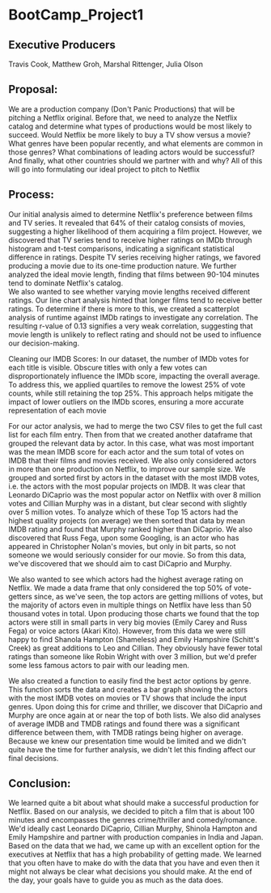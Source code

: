 # BootCamp_Project1
## Executive Producers
Travis Cook, Matthew Groh, Marshal Rittenger, Julia Olson

## Proposal:  
We are a production company (Don't Panic Productions) that will be pitching a Netflix original. Before that, we need to analyze the Netflix catalog and determine what 
types of productions would be most likely to succeed. Would Netflix be more likely to buy a TV show versus a movie? What genres have been popular recently, and what 
elements are common in those genres? What combinations of leading actors would be successful? And finally, what other countries should we partner with and why? All of 
this will go into formulating our ideal project to pitch to Netflix

## Process:
Our initial analysis aimed to determine Netflix's preference between films and TV series. It revealed that 64% of their catalog consists of movies, suggesting a higher 
likelihood of them acquiring a film project.  However, we discovered that TV series tend to receive higher ratings on IMDb through histogram and t-test comparisons, 
indicating a significant statistical difference in ratings. Despite TV series receiving higher ratings, we favored producing a movie due to its 
one-time production nature. We further analyzed the ideal movie length, finding that films between 90-104 minutes tend to dominate Netflix's catalog.  
We also wanted to see whether varying movie lengths received different ratings. Our line chart analysis hinted that longer films tend to receive better ratings.  To 
determine if there is more to this, we created a scatterplot analysis of runtime against IMDb ratings to investigate any correlation. The resulting r-value of 0.13 
signifies a very weak correlation, suggesting that movie length is unlikely to reflect rating and should not be used to influence our decision-making.

Cleaning our IMDB Scores:
In our dataset, the number of IMDb votes for each title is visible. Obscure titles with only a few votes can disproportionately influence the IMDb score, impacting the 
overall average. To address this, we applied quartiles to remove the lowest 25% of vote counts, while still retaining the top 25%. This approach helps mitigate the 
impact of lower outliers on the IMDb scores, ensuring a more accurate representation of each movie

For our actor analysis, we had to merge the two CSV files to get the full cast list for each film entry. Then from that we created another dataframe that grouped
the relevant data by actor. In this case, what was most important was the mean IMDB score for each actor and the sum total of votes on IMDB that their films and
movies received. We also only considered actors in more than one production on Netflix, to improve our sample size. We grouped and sorted first by actors 
in the dataset with the most IMDB votes, i.e. the actors with the most popular projects on IMDB. It was clear that Leonardo DiCaprio was the most popular actor on 
Netflix with over 8 million votes and Cillian Murphy was in a distant, but clear second with slightly over 5 million votes. To analyze which of these Top 15 
actors had the highest quality projects (on average) we then sorted that data by mean IMDB rating  and found that Murphy ranked higher than DiCaprio. We also 
discovered that Russ Fega, upon some Googling, is an actor who has appeared in Christopher Nolan's movies, but only in bit parts, so not someone we would seriously 
consider for our movie. So from this data, we've discovered that we should aim to cast DiCaprio and Murphy.

We also wanted to see which actors had the highest average rating on Netflix. We made a data frame that only considered the top 50% of vote-getters since, as we've 
seen, the top actors are getting millions of votes, but the majority of actors even in multiple things on Netflix have less than 50 thousand votes in total. Upon 
producing those charts we found that the top actors were still in small parts in very big movies (Emily Carey and Russ Fega) or voice actors (Akari Kito). However,
from this data we were still happy to find Shanola Hampton (Shameless) and Emily Hampshire (Schitt's Creek) as great additions to Leo and Cillian. They obviously 
have fewer total ratings than someone like Robin Wright with over 3 million, but we'd prefer some less famous actors to pair with our leading men.

We also created a function to easily find the best actor options by genre. This function sorts the data and creates a bar graph showing the actors with the most IMDB votes
on movies or TV shows that include the input genres. Upon doing this for crime and thriller, we discover that DiCaprio and Murphy are once again at or near 
the top of both lists. We also did analyses of average IMDB and TMDB ratings and found there was a significant difference between them, with TMDB ratings being
higher on average. Because we knew our presentation time would be limited and we didn't quite have the time for further analysis, we didn't let this finding affect 
our final decisions. 

## Conclusion:
We learned quite a bit about what should make a successful production for Netflix. Based on our analysis, we decided to pitch a film that is about 100 minutes and encompasses
the genres crime/thriller and comedy/romance. We'd ideally cast Leonardo DiCaprio, Cillian Murphy, Shinola Hampton and Emily Hampshire and partner with production companies 
in India and Japan. Based on the data that we had, we came up with an excellent option for the executives at Netflix that has a high probability of getting made. We learned 
that you often have to make do with the data that you have and even then it might not always be clear what decisions you should make. At the end of the day, your goals have 
to guide you as much as the data does. 
